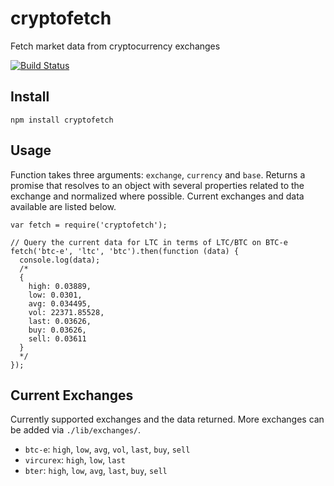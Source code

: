 # cryptofetch

Fetch market data from cryptocurrency exchanges

[![Build Status](https://travis-ci.org/jsantell/cryptofetch.png)](https://travis-ci.org/jsantell/cryptofetch)

## Install

```
npm install cryptofetch
```

## Usage

Function takes three arguments: `exchange`, `currency` and `base`. Returns a promise
that resolves to an object with several properties related to the exchange and normalized
where possible. Current exchanges and data available are listed below.

```
var fetch = require('cryptofetch');

// Query the current data for LTC in terms of LTC/BTC on BTC-e
fetch('btc-e', 'ltc', 'btc').then(function (data) {
  console.log(data);
  /*
  {
    high: 0.03889,
    low: 0.0301,
    avg: 0.034495,
    vol: 22371.85528,
    last: 0.03626,
    buy: 0.03626,
    sell: 0.03611
  }
  */
});

```

## Current Exchanges

Currently supported exchanges and the data returned. More exchanges can be
added via `./lib/exchanges/`.

* `btc-e`: `high`, `low`, `avg`, `vol`, `last`, `buy`, `sell`
* `vircurex`: `high`, `low`, `last`
* `bter`: `high`, `low`, `avg`, `last`, `buy`, `sell`
